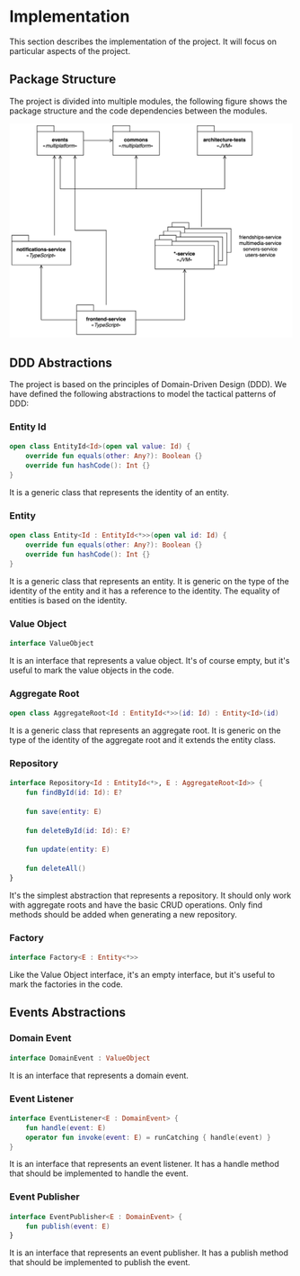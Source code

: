 # Implementation

This section describes the implementation of the project.
It will focus on particular aspects of the project.

## Package Structure

The project is divided into multiple modules, the following figure shows the package structure and the code dependencies between the modules.

![Package Diagram](./img/package-diagram.jpg)

## DDD Abstractions

The project is based on the principles of Domain-Driven Design (DDD).
We have defined the following abstractions to model the tactical patterns of DDD:

### Entity Id

```kotlin
open class EntityId<Id>(open val value: Id) {
    override fun equals(other: Any?): Boolean {}
    override fun hashCode(): Int {}
}
```

It is a generic class that represents the identity of an entity.

### Entity

```kotlin
open class Entity<Id : EntityId<*>>(open val id: Id) {
    override fun equals(other: Any?): Boolean {}
    override fun hashCode(): Int {}
}
```

It is a generic class that represents an entity.
It is generic on the type of the identity of the entity and it has a reference to the identity.
The equality of entities is based on the identity.

### Value Object

```kotlin
interface ValueObject
```

It is an interface that represents a value object.
It's of course empty, but it's useful to mark the value objects in the code.

### Aggregate Root

```kotlin
open class AggregateRoot<Id : EntityId<*>>(id: Id) : Entity<Id>(id)
```

It is a generic class that represents an aggregate root.
It is generic on the type of the identity of the aggregate root and it extends the entity class.

### Repository

```kotlin
interface Repository<Id : EntityId<*>, E : AggregateRoot<Id>> {
    fun findById(id: Id): E?

    fun save(entity: E)

    fun deleteById(id: Id): E?

    fun update(entity: E)

    fun deleteAll()
}
```

It's the simplest abstraction that represents a repository.
It should only work with aggregate roots and have the basic CRUD operations.
Only find methods should be added when generating a new repository.

### Factory

```kotlin
interface Factory<E : Entity<*>>
```

Like the Value Object interface, it's an empty interface, but it's useful to mark the factories in the code.

## Events Abstractions

### Domain Event

```kotlin
interface DomainEvent : ValueObject
```

It is an interface that represents a domain event.

### Event Listener

```kotlin
interface EventListener<E : DomainEvent> {
    fun handle(event: E)
    operator fun invoke(event: E) = runCatching { handle(event) }
}
```

It is an interface that represents an event listener.
It has a handle method that should be implemented to handle the event.

### Event Publisher

```kotlin
interface EventPublisher<E : DomainEvent> {
    fun publish(event: E)
}
```

It is an interface that represents an event publisher.
It has a publish method that should be implemented to publish the event.
